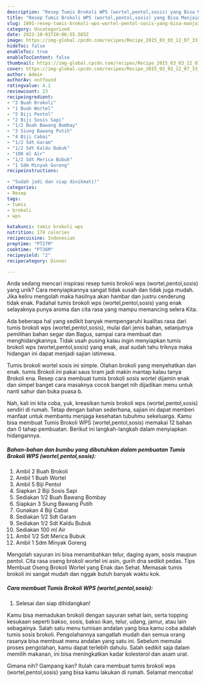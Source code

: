 ```yaml
---
description: "Resep Tumis Brokoli WPS (wortel,pentol,sosis) yang Bisa Manjain Lidah"
title: "Resep Tumis Brokoli WPS (wortel,pentol,sosis) yang Bisa Manjain Lidah"
slug: 1891-resep-tumis-brokoli-wps-wortel-pentol-sosis-yang-bisa-manjain-lidah
category: Uncategorized
date: 2022-10-01T20:06:55.565Z
image: https://img-global.cpcdn.com/recipes/Recipe_2015_03_03_12_07_33_294_c0d39e9d412d7b54f02b/680x482cq70/tumis-brokoli-wps-wortelpentolsosis-foto-resep-utama.jpg
hideToc: false
enableToc: true
enableTocContent: false
thumbnail: https://img-global.cpcdn.com/recipes/Recipe_2015_03_03_12_07_33_294_c0d39e9d412d7b54f02b/680x482cq70/tumis-brokoli-wps-wortelpentolsosis-foto-resep-utama.jpg
cover: https://img-global.cpcdn.com/recipes/Recipe_2015_03_03_12_07_33_294_c0d39e9d412d7b54f02b/680x482cq70/tumis-brokoli-wps-wortelpentolsosis-foto-resep-utama.jpg
author: Admin
authorAv: notfound
ratingvalue: 4.1
reviewcount: 23
recipeingredient:
- "2 Buah Brokoli"
- "1 Buah Wortel"
- "5 Biji Pentol"
- "2 Biji Sosis Sapi"
- "1/2 Buah Bawang Bombay"
- "3 Siung Bawang Putih"
- "4 Biji Cabai"
- "1/2 Sdt Garam"
- "1/2 Sdt Kaldu Bubuk"
- "100 ml Air"
- "1/2 Sdt Merica Bubuk"
- "1 Sdm Minyak Goreng"
recipeinstructions:

- "Sudah jadi dan siap dinikmati!"
categories:
- Resep
tags:
- tumis
- brokoli
- wps

katakunci: tumis brokoli wps 
nutrition: 174 calories
recipecuisine: Indonesian
preptime: "PT27M"
cooktime: "PT36M"
recipeyield: "2"
recipecategory: Dinner

---
```





Anda sedang mencari inspirasi resep tumis brokoli wps (wortel,pentol,sosis) yang unik? Cara menyiapkannya sangat tidak susah dan tidak juga mudah. Jika keliru mengolah maka hasilnya akan hambar dan justru cenderung tidak enak. Padahal tumis brokoli wps (wortel,pentol,sosis) yang enak selayaknya punya aroma dan cita rasa yang mampu memancing selera Kita.





Ada beberapa hal yang sedikit banyak mempengaruhi kualitas rasa dari tumis brokoli wps (wortel,pentol,sosis), mulai dari jenis bahan, selanjutnya pemilihan bahan segar dan Bagus, sampai cara membuat dan menghidangkannya. Tidak usah pusing kalau ingin menyiapkan tumis brokoli wps (wortel,pentol,sosis) yang enak,      asal sudah tahu triknya maka hidangan ini dapat menjadi sajian istimewa.














Tumis brokoli wortel sosis ini simple. Olahan brokoli yang menyehatkan dan enak. tumis Brokoli ini pakai saus tiram jadi makin mantap kalau tanya Brokoli ena. Resep cara membuat tumis brokoli sosis wortel dijamin enak dan simpel banget cara masaknya cocok banget nih dijadikan menu untuk nanti sahur dan buka puasa b.






Nah, kali ini kita coba, yuk, kreasikan tumis brokoli wps (wortel,pentol,sosis) sendiri di rumah. Tetap dengan bahan sederhana, sajian ini dapat memberi manfaat untuk membantu menjaga kesehatan tubuhmu sekeluarga. Kamu bisa membuat Tumis Brokoli WPS (wortel,pentol,sosis) memakai 12 bahan dan 0 tahap pembuatan. Berikut ini langkah-langkah dalam menyiapkan hidangannya.

<!--inarticleads1-->

##### Bahan-bahan dan bumbu yang dibutuhkan dalam pembuatan Tumis Brokoli WPS (wortel,pentol,sosis):

1. Ambil 2 Buah Brokoli
1. Ambil 1 Buah Wortel
1. Ambil 5 Biji Pentol
1. Siapkan 2 Biji Sosis Sapi
1. Sediakan 1/2 Buah Bawang Bombay
1. Siapkan 3 Siung Bawang Putih
1. Gunakan 4 Biji Cabai
1. Sediakan 1/2 Sdt Garam
1. Sediakan 1/2 Sdt Kaldu Bubuk
1. Sediakan 100 ml Air
1. Ambil 1/2 Sdt Merica Bubuk
1. Ambil 1 Sdm Minyak Goreng


Mengolah sayuran ini bisa menambahkan telur, daging ayam, sosis maupun pentol. Cita rasa oseng brokoli wortel ini asin, gurih dna sedikit pedas. Tips Membuat Oseng Brokoli Wortel yang Enak dan Sehat. Memasak tumis brokoli ini sangat mudah dan nggak butuh banyak waktu kok. 

<!--inarticleads2-->

##### Cara membuat Tumis Brokoli WPS (wortel,pentol,sosis):


1. Selesai dan siap dihidangkan!

Kamu bisa memadukan brokoli dengan sayuran sehat lain, serta topping kesukaan seperti bakso, sosis, bakso ikan, telur, udang, jamur, atau lain sebagainya. Salah satu menu tumisan andalan yang bisa kamu coba adalah tumis sosis brokoli. Pengolahannya sangatlah mudah dan semua orang rasanya bisa membuat menu andalan yang satu ini. Sebelum memulai proses pengolahan, kamu dapat terlebih dahulu. Salah sedikit saja dalam memilih makanan, ini bisa meningkatkan kadar kolesterol dan asam urat. 

Gimana nih? Gampang kan? Itulah cara membuat tumis brokoli wps (wortel,pentol,sosis) yang bisa kamu lakukan di rumah. Selamat mencoba!
